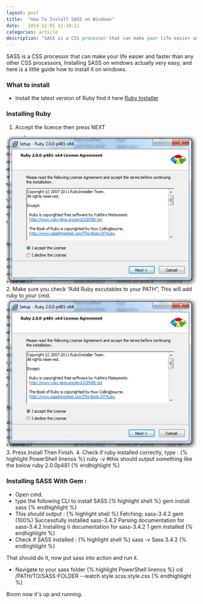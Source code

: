```yaml
---
layout: post
title:  "How To Install SASS on Windows"
date:   2014-12-01 11:29:21
categories: article
description: "SASS is a CSS processor that can make your life easier and faster than any other CSS processors, Installing SASS on windows actually very easy, and here is a little guide how to install..."
---
```

SASS is a CSS processor that can make your life easier and faster than any other CSS processors, Installing SASS on windows actually very easy, and here is a little guide how to install it on windows.

### What to install

+ Install the latest version of Ruby find it here [Ruby Installer](http://rubyinstaller.org/downloads/)

### Installing Ruby

1. Accept the licence then press NEXT
<img src="/assets/media/sass-dec-2014-1.jpg" class="img-responsive" alt="">
2. Make sure you check “Add Ruby excutables to your PATH”, This will add ruby to your cmd.
<img src="/assets/media/sass-dec-2014-1.jpg" class="img-responsive" alt="">
3. Press Install Then Finish.
4. Check if ruby installed correctly, type :
{% highlight PowerShell linenos %}
ruby -v  #this should output something like the below
ruby 2.0.0p481
{% endhighlight %}

### Installing SASS With Gem :

+ Open cmd.
+ type the following CLI to install SASS
{% highlight shell %}
gem install sass
{% endhighlight %}
+ This should output :
{% highlight shell %}
Fetching: sass-3.4.2.gem (100%)
Successfully installed sass-3.4.2
Parsing documentation for sass-3.4.2
Installing ri documentation for sass-3.4.2
1 gem installed
{% endhighlight %}
+ Check if SASS installed :
{% highlight shell %}
sass -v
Sass 3.4.2
{% endhighlight %}

That should do it, now put sass into action and run it.

+ Navigate to your sass folder
{% highlight PowerShell linenos %}
cd /PATH/TO/SASS-FOLDER --watch style.scss:style.css
{% endhighlight %}

Boom now it's up and running.


